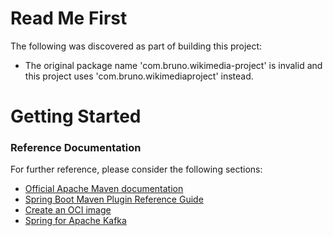 # Read Me First
The following was discovered as part of building this project:

* The original package name 'com.bruno.wikimedia-project' is invalid and this project uses 'com.bruno.wikimediaproject' instead.

# Getting Started

### Reference Documentation
For further reference, please consider the following sections:

* [Official Apache Maven documentation](https://maven.apache.org/guides/index.html)
* [Spring Boot Maven Plugin Reference Guide](https://docs.spring.io/spring-boot/docs/2.7.2/maven-plugin/reference/html/)
* [Create an OCI image](https://docs.spring.io/spring-boot/docs/2.7.2/maven-plugin/reference/html/#build-image)
* [Spring for Apache Kafka](https://docs.spring.io/spring-boot/docs/2.7.2/reference/htmlsingle/#messaging.kafka)

